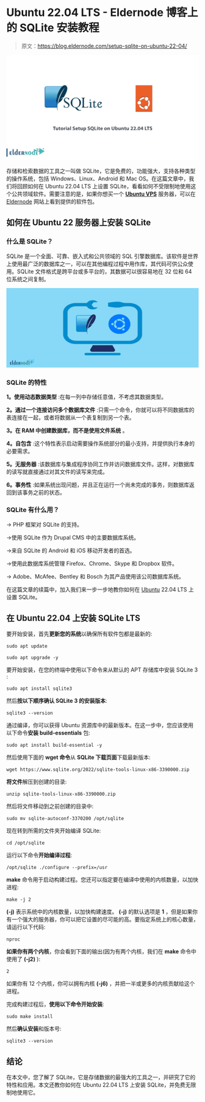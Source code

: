 # Ubuntu 22.04 LTS - Eldernode 博客上的 SQLite 安装教程

> 原文：<https://blog.eldernode.com/setup-sqlite-on-ubuntu-22-04/>

![Tutorial Setup SQLite on Ubuntu 22.04 LTS](img/d689da7bb067f26f3f68c00174ef377c.png)

存储和检索数据的工具之一叫做 SQLite，它是免费的，功能强大，支持各种类型的操作系统，包括 Windows、Linux、Android 和 Mac OS。在这篇文章中，我们将回顾如何在 Ubuntu 22.04 LTS 上设置 SQLite，看看如何不受限制地使用这个公共领域软件。需要注意的是，如果你想买一个 [**Ubuntu VPS**](https://eldernode.com/ubuntu-vps/) 服务器，可以在 [Eldernode](https://eldernode.com/) 网站上看到提供的软件包。

## **如何在 Ubuntu 22 服务器上安装 SQLite**

### **什么是 SQLite？**

SQLite 是一个全面、可靠、嵌入式和公共领域的 SQL 引擎数据库。该软件是世界上使用最广泛的数据库之一，可以在其他编程过程中用作库，其代码可供公众使用。SQLite 文件格式是跨平台或多平台的，其数据可以很容易地在 32 位和 64 位系统之间复制。

![Tutorial-Setup-SQLite-on-Ubuntu-22.04-LTS-1024x423](img/8e90ee874417c7dfeb5372d429657594.png)

### **SQLite 的特性**

**1。使用动态数据类型** :在每一列中存储任意值，不考虑其数据类型。

**2。通过一个连接访问多个数据库文件** :只需一个命令，你就可以将不同数据库的表连接在一起，或者将数据从一个表复制到另一个表。

**3。在 RAM 中创建数据库，而不是使用文件系统** 。

**4。自包含** :这个特性表示启动需要操作系统部分的最小支持，并提供执行本身的必要需求。

**5。无服务器** :该数据库与集成程序协同工作并访问数据库文件。这样，对数据库的读写就直接通过对其文件的读写来完成。

**6。事务性** :如果系统出现问题，并且正在运行一个尚未完成的事务，则数据库返回到该事务之前的状态。

### **SQLite 有什么用？**

-> PHP 框架对 SQLite 的支持。

->使用 SQLite 作为 Drupal CMS 中的主要数据库系统。

->来自 SQLite 的 Android 和 iOS 移动开发者的首选。

->使用此数据库系统管理 Firefox、Chrome、Skype 和 Dropbox 软件。

-> Adobe、McAfee、Bentley 和 Bosch 为其产品使用该公司数据库系统。

在这篇文章的续篇中，加入我们来一步一步地教你如何在 [Ubuntu](https://blog.eldernode.com/tag/ubuntu/) 22.04 LTS 上设置 SQLite。

## **在 Ubuntu 22.04 上安装 SQLite LTS**

要开始安装，首先**更新您的系统**以确保所有软件包都是最新的:

```
sudo apt update
```

```
sudo apt upgrade -y
```

要开始安装，在您的终端中使用以下命令来从默认的 APT 存储库中安装 SQLite 3 :

```
sudo apt install sqlite3
```

然后**按以下顺序确认 SQLite 3 的安装版本**:

```
sqlite3 --version
```

通过编译，你可以获得 Ubuntu 资源库中的最新版本。在这一步中，您应该使用以下命令**安装 build-essentials** 包:

```
sudo apt install build-essential -y
```

然后使用下面的 **wget 命令**从 **SQLite 下载页面**下载最新版本:

```
wget https://www.sqlite.org/2022/sqlite-tools-linux-x86-3390000.zip
```

**将文件**解压到创建的目录:

```
unzip sqlite-tools-linux-x86-3390000.zip
```

然后将文件移动到之前创建的目录中:

```
sudo mv sqlite-autoconf-3370200 /opt/sqlite
```

现在转到所需的文件夹开始编译 SQLite:

```
cd /opt/sqlite
```

运行以下命令**开始编译过程**:

```
/opt/sqlite ./configure --prefix=/usr
```

**make** 命令用于启动构建过程。您还可以指定要在编译中使用的内核数量，以加快进程:

```
make -j 2
```

**(-j)** 表示系统中的内核数量，以加快构建速度。 **(-j)** 的默认选项是 **1** ，但是如果你有一个强大的服务器，你可以把它设置的尽可能的高。要指定系统上的核心数量，请运行以下代码:

```
nproc
```

**如果你有两个内核**，你会看到下面的输出(因为有两个内核，我们在 **make** 命令中使用了 **(-j2)** ):

```
2
```

如果你有 12 个内核，你可以拥有内核 **(-j6)** ，并把一半或更多的内核贡献给这个进程。

完成构建过程后，**使用以下命令开始安装**:

```
sudo make install
```

然后**确认安装**和版本号:

```
sqlite3 --version
```

## 结论

在本文中，您了解了 SQLite，它是存储数据的最强大的工具之一，并研究了它的特性和应用。本文还教你如何在 Ubuntu 22.04 LTS 上安装 SQLite，并免费无限制地使用它。